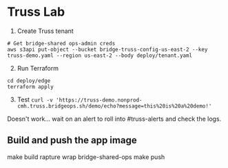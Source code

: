 # Truss Lab

1. Create Truss tenant
```
# Get bridge-shared ops-admin creds
aws s3api put-object --bucket bridge-truss-config-us-east-2 --key truss-demo.yaml --region us-east-2 --body deploy/tenant.yaml
```

2. Run Terraform
```
cd deploy/edge
terraform apply
```

3. Test
`curl -v 'https://truss-demo.nonprod-cmh.truss.bridgeops.sh/demo/echo?message=this%20is%20a%20demo!'`

Doesn't work... wait on an alert to roll into #truss-alerts and check the logs.


## Build and push the app image

make build
rapture wrap bridge-shared-ops make push
